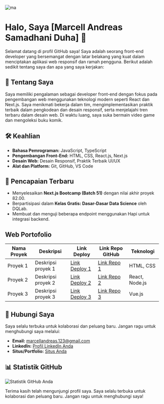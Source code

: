 ![ma](https://user-images.githubusercontent.com/111653735/189487290-ff396a9b-f093-4a53-9fd3-f806ff413509.gif)

# Halo, Saya [Marcell Andreas Samadhani Duha] 👋

Selamat datang di profil GitHub saya! Saya adalah seorang front-end developer yang bersemangat dengan latar belakang yang kuat dalam menciptakan aplikasi web responsif dan ramah pengguna. Berikut adalah sedikit tentang saya dan apa yang saya kerjakan:

## 📖 Tentang Saya

Saya memiliki pengalaman sebagai developer front-end dengan fokus pada pengembangan web menggunakan teknologi modern seperti React dan Next.js. Saya menikmati bekerja dalam tim, mengimplementasikan praktik terbaik dalam pengkodean dan desain responsif, serta menjelajahi tren terbaru dalam desain web. Di waktu luang, saya suka bermain video game dan mengoleksi buku komik.

## 🛠 Keahlian

- **Bahasa Pemrograman:** JavaScript, TypeScript
- **Pengembangan Front-End:** HTML, CSS, React.js, Next.js
- **Desain Web:** Desain Responsif, Praktik Terbaik UI/UX
- **Alat dan Platform:** Git, GitHub, VS Code

## 📝 Pencapaian Terbaru

- Menyelesaikan **Next.js Bootcamp (Batch 51)** dengan nilai akhir proyek 82.00.
- Berpartisipasi dalam **Kelas Gratis: Dasar-Dasar Data Science** oleh DQLab.
- Membuat dan menguji beberapa endpoint menggunakan Hapi untuk integrasi backend.

## Web Portofolio

| Nama Proyek | Deskripsi          | Link Deploy                             | Link Repo GitHub                                   | Teknologi      |
| ----------- | ------------------ | --------------------------------------- | -------------------------------------------------- | -------------- |
| Proyek 1    | Deskripsi proyek 1 | [Link Deploy 1](http://linkdeploy1.com) | [Link Repo 1](https://github.com/username/proyek1) | HTML, CSS      |
| Proyek 2    | Deskripsi proyek 2 | [Link Deploy 2](http://linkdeploy2.com) | [Link Repo 2](https://github.com/username/proyek2) | React, Node.js |
| Proyek 3    | Deskripsi proyek 3 | [Link Deploy 3](http://linkdeploy3.com) | [Link Repo 3](https://github.com/username/proyek3) | Vue.js         |

## 🤝 Hubungi Saya

Saya selalu terbuka untuk kolaborasi dan peluang baru. Jangan ragu untuk menghubungi saya melalui:

- **Email:** [marcellandreas.123@gmail.com](mailto:marcellandreas.123@gmail.com)
- **LinkedIn:** [Profil LinkedIn Anda](<[https://linkedin.com/in/your-profile](https://www.linkedin.com/in/marcell-andreas-samadhani-duha/)>)
- **Situs/Portfolio:** [Situs Anda](https://yourwebsite.com)

## 📊 Statistik GitHub

![Statistik GitHub Anda](https://github-readme-stats.vercel.app/api?username=marcellandreas&show_icons=true&theme=radical)

Terima kasih telah mengunjungi profil saya. Saya selalu terbuka untuk kolaborasi dan peluang baru. Jangan ragu untuk menghubungi saya!
